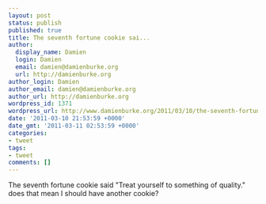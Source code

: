 ```yaml
---
layout: post
status: publish
published: true
title: The seventh fortune cookie sai...
author:
  display_name: Damien
  login: Damien
  email: damien@damienburke.org
  url: http://damienburke.org
author_login: Damien
author_email: damien@damienburke.org
author_url: http://damienburke.org
wordpress_id: 1371
wordpress_url: http://www.damienburke.org/2011/03/10/the-seventh-fortune-cookie-sai/
date: '2011-03-10 21:53:59 +0000'
date_gmt: '2011-03-11 02:53:59 +0000'
categories:
- tweet
tags:
- tweet
comments: []
---
```

<p>The seventh fortune cookie said "Treat yourself to something of quality." does that mean I should have another cookie?</p>

